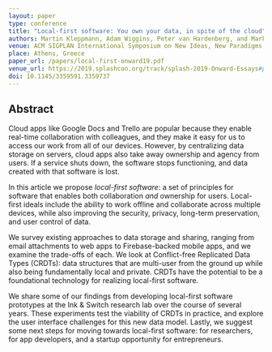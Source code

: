 ```yaml
---
layout: paper
type: conference
title: "Local-first software: You own your data, in spite of the cloud"
authors: Martin Kleppmann, Adam Wiggins, Peter van Hardenberg, and Mark McGranaghan
venue: ACM SIGPLAN International Symposium on New Ideas, New Paradigms, and Reflections on Programming and Software (Onward! ’19)
place: Athens, Greece
paper_url: /papers/local-first-onward19.pdf
venue_url: https://2019.splashcon.org/track/splash-2019-Onward-Essays#program
doi: 10.1145/3359591.3359737
---
```



Abstract
--------

Cloud apps like Google Docs and Trello are popular because they enable real-time collaboration with
colleagues, and they make it easy for us to access our work from all of our devices. However, by
centralizing data storage on servers, cloud apps also take away ownership and agency from users. If
a service shuts down, the software stops functioning, and data created with that software is lost.

In this article we propose *local-first software*: a set of principles for software that enables
both collaboration *and* ownership for users. Local-first ideals include the ability to work offline
and collaborate across multiple devices, while also improving the security, privacy, long-term
preservation, and user control of data.

We survey existing approaches to data storage and sharing, ranging from email attachments to web
apps to Firebase-backed mobile apps, and we examine the trade-offs of each. We look at Conflict-free
Replicated Data Types (CRDTs): data structures that are multi-user from the ground up while also
being fundamentally local and private. CRDTs have the potential to be a foundational technology for
realizing local-first software.

We share some of our findings from developing local-first software prototypes at the Ink &amp;
Switch research lab over the course of several years. These experiments test the viability of CRDTs
in practice, and explore the user interface challenges for this new data model. Lastly, we suggest
some next steps for moving towards local-first software: for researchers, for app developers, and
a startup opportunity for entrepreneurs.
